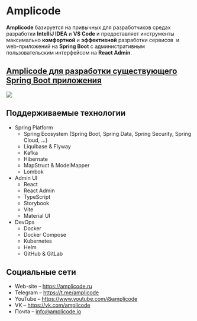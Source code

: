 # Amplicode

**Amplicode** базируется на привычных для разработчиков средах разработки **IntelliJ IDEA** и **VS Code** и предоставляет инструменты максимально **комфортной** и **эффективной** разработки сервисов  и web-приложений на **Spring Boot** с административным пользовательским интерфейсом на **React Admin**.

## [Amplicode для разработки существующего Spring Boot приложения](http://www.youtube.com/watch?v=g5kzePtZ9FQ)
[![](https://i3.ytimg.com/vi/g5kzePtZ9FQ/maxresdefault.jpg)](http://www.youtube.com/watch?v=g5kzePtZ9FQ)

## Поддерживаемые технологии

* Spring Platform
  * Spring Ecosystem (Spring Boot, Spring Data, Spring Security, Spring Cloud, ...)
  * Liquibase & Flyway
  * Kafka
  * Hibernate
  * MapStruct & ModelMapper
  * Lombok
* Admin UI
  * React
  * React Admin
  * TypeScript
  * Storybook
  * Vite
  * Material UI
* DevOps
  * Docker
  * Docker Compose
  * Kubernetes
  * Helm
  * GitHub & GitLab

## Социальные сети

* Web-site – https://amplicode.ru
* Telegram – https://t.me/amplicode
* YouTube – https://www.youtube.com/@amplicode
* VK – https://vk.com/amplicode
* Почта – info@amplicode.io
